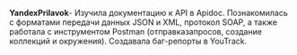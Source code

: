 **YandexPrilavok**- Изучила документацию к API в Apidoc. Познакомилась с форматами передачи данных JSON и XML, протокол SOAP, а также работала с инструментом Postman (отправказапросов, создание коллекций и окружения). Создавала баг-репорты в YouTrack.

